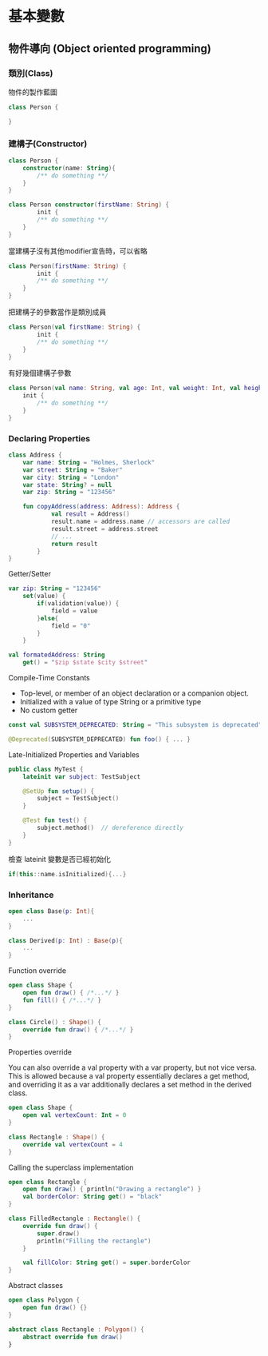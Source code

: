 # 基本變數

## 物件導向 \(Object oriented programming\)

### 類別\(Class\)

物件的製作藍圖

```kotlin
class Person { 

}
```

### 建構子\(Constructor\)

```kotlin
class Person {
    constructor(name: String){
        /** do something **/
    }
}
```

```kotlin
class Person constructor(firstName: String) { 
        init {
        /** do something **/
    }
}
```

當建構子沒有其他modifier宣告時，可以省略

```kotlin
class Person(firstName: String) { 
        init {
        /** do something **/
    }
}
```

把建構子的參數當作是類別成員

```kotlin
class Person(val firstName: String) { 
        init {
        /** do something **/
    }
}
```

有好幾個建構子參數

```kotlin
class Person(val name: String, val age: Int, val weight: Int, val height: Int,) {
    init {
        /** do something **/
    }
}
```

### Declaring Properties

```kotlin
class Address {
    var name: String = "Holmes, Sherlock"
    var street: String = "Baker"
    var city: String = "London"
    var state: String? = null
    var zip: String = "123456"

    fun copyAddress(address: Address): Address {
            val result = Address() 
            result.name = address.name // accessors are called
            result.street = address.street
            // ...
            return result
        }
}
```

Getter/Setter

```kotlin
var zip: String = "123456"
    set(value) {
        if(validation(value)) {
            field = value
        }else{
            field = "0"
        }
    }

val formatedAddress: String
    get() = "$zip $state $city $street"
```

Compile-Time Constants

* Top-level, or member of an object declaration or a companion object.
* Initialized with a value of type String or a primitive type
* No custom getter

```kotlin
const val SUBSYSTEM_DEPRECATED: String = "This subsystem is deprecated"

@Deprecated(SUBSYSTEM_DEPRECATED) fun foo() { ... }
```

Late-Initialized Properties and Variables

```kotlin
public class MyTest {
    lateinit var subject: TestSubject

    @SetUp fun setup() {
        subject = TestSubject()
    }

    @Test fun test() {
        subject.method()  // dereference directly
    }
}
```

檢查 lateinit 變數是否已經初始化

```kotlin
if(this::name.isInitialized){...}
```

### Inheritance

```kotlin
open class Base(p: Int){
    ...
}

class Derived(p: Int) : Base(p){
    ...
}
```

Function override

```kotlin
open class Shape {
    open fun draw() { /*...*/ }
    fun fill() { /*...*/ }
}

class Circle() : Shape() {
    override fun draw() { /*...*/ }
}
```

Properties override

You can also override a val property with a var property, but not vice versa. This is allowed because a val property essentially declares a get method, and overriding it as a var additionally declares a set method in the derived class.

```kotlin
open class Shape {
    open val vertexCount: Int = 0
}

class Rectangle : Shape() {
    override val vertexCount = 4
}
```

Calling the superclass implementation

```kotlin
open class Rectangle {
    open fun draw() { println("Drawing a rectangle") }
    val borderColor: String get() = "black"
}

class FilledRectangle : Rectangle() {
    override fun draw() {
        super.draw()
        println("Filling the rectangle")
    }

    val fillColor: String get() = super.borderColor
}
```

Abstract classes

```kotlin
open class Polygon {
    open fun draw() {}
}

abstract class Rectangle : Polygon() {
    abstract override fun draw()
}
```

